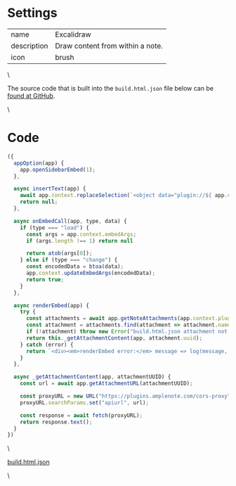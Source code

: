 # Settings

|||
|-|-|
|name|Excalidraw|
|description|Draw content from within a note.|
|icon|brush|
\

The source code that is built into the `build.html.json` file below can be [found at GitHub](https://github.com/alloy-org/amplenote-embed-starter/tree/excalidraw).

\

# Code

```javascript
({
  appOption(app) {
    app.openSidebarEmbed(1);
  },

  async insertText(app) {
    await app.context.replaceSelection(`<object data="plugin://${ app.context.pluginUUID }" data-aspect-ratio="2" />`);
    return null;
  },

  async onEmbedCall(app, type, data) {
    if (type === "load") {
      const args = app.context.embedArgs;
      if (args.length !== 1) return null

      return atob(args[0]);
    } else if (type === "change") {
      const encodedData = btoa(data);
      app.context.updateEmbedArgs(encodedData);
      return true;
    }
  },

  async renderEmbed(app) {
    try {
      const attachments = await app.getNoteAttachments(app.context.pluginUUID);
      const attachment = attachments.find(attachment => attachment.name === "build.html.json");
      if (!attachment) throw new Error("build.html.json attachment not found");
      return this._getAttachmentContent(app, attachment.uuid);
    } catch (error) {
      return `<div><em>renderEmbed error:</em> message => log(message, styles.red)</div>`;
    }
  },

  async _getAttachmentContent(app, attachmentUUID) {
    const url = await app.getAttachmentURL(attachmentUUID);

    const proxyURL = new URL("https://plugins.amplenote.com/cors-proxy");
    proxyURL.searchParams.set("apiurl", url);

    const response = await fetch(proxyURL);
    return response.text();
  }
})
```

\

[build.html.json](./build.html.json)

\
